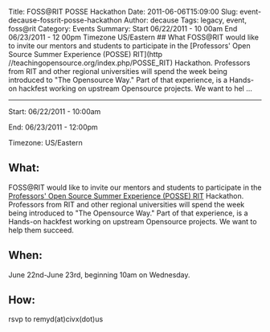 Title: FOSS@RIT POSSE Hackathon
Date: 2011-06-06T15:09:00
Slug: event-decause-fossrit-posse-hackathon
Author: decause
Tags: legacy, event, foss@rit
Category: Events
Summary: Start  06/22/2011 - 10 00am  End  06/23/2011 - 12 00pm  Timezone  US/Eastern  ## What   FOSS@RIT would like to invite our mentors and students to participate in the [Professors' Open Source Summer Experience (POSSE) RIT](http //teachingopensource.org/index.php/POSSE_RIT) Hackathon. Professors from RIT and other regional universities will spend the week being introduced to "The Opensource Way." Part of that experience, is a Hands-on hackfest working on upstream Opensource projects. We want to hel ... 

---
Start: 06/22/2011 - 10:00am

End: 06/23/2011 - 12:00pm

Timezone: US/Eastern

## What:

FOSS@RIT would like to invite our mentors and students to participate in the
[Professors' Open Source Summer Experience (POSSE)
RIT](http://teachingopensource.org/index.php/POSSE_RIT) Hackathon. Professors
from RIT and other regional universities will spend the week being introduced
to "The Opensource Way." Part of that experience, is a Hands-on hackfest
working on upstream Opensource projects. We want to help them succeed.

## When:

June 22nd-June 23rd, beginning 10am on Wednesday.

## How:

rsvp to remyd(at)civx(dot)us

